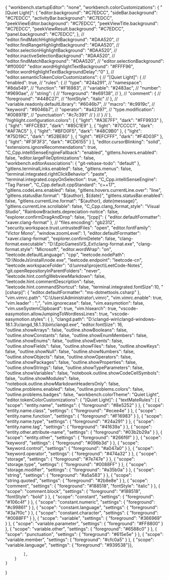 {
    "workbench.startupEditor": "none",
    "workbench.colorCustomizations": {
        "[Quiet Light]": {
            "editor.background": "#C7EDCC",
            "sideBar.background": "#C7EDCC",
            "activityBar.background": "#C7EDCC",
            "peekViewEditor.background": "#C7EDCC",
            "peekViewTitle.background": "#C7EDCC",
            "peekViewResult.background": "#C7EDCC",
            "panel.background": "#C7EDCC",
        },
        // "editor.findMatchHighlightBackground": "#DAA520",
        // "editor.findRangeHighlightBackground": "#DAA520",
        // "editor.selectionHighlightBackground": "#DAA520",
        // "editor.inactiveSelectionBackground": "#DAA520",
        // "editor.findMatchBackground": "#DAA520",
        // "editor.selectionBackground": "#ff0000"
        "editor.wordHighlightTextBackground": "#FFFF96",
        "editor.wordHighlightTextBackgroundDelay":"0"
    },
    // "editor.semanticTokenColorCustomizations": {
    //     "[Quiet Light]": {
    //         "enabled": true,
    //         "rules": {
    //             "type":  "#24a291",
    //             "namespace": "#8da549",
    //             "function": "#F16983",
    //             "variable": "#2483ac",
    //             "number": "#9690ae",
    //             "string": {
    //                 "foreground": "#e69138",
    //             },
    //             "comment": {
    //                 "foreground": "#448C27",
    //                 "fontStyle": "italic"
    //             },
    //             "variable.readonly.defaultLibrary": "#6046b7",
    //             "macro": "#c9919c",
    //             "keyword": "#6046b7",
    //             "operator": "#a42397",
    //             "type.modification": "#00897B",
    //             "punctuation": "#c7c391"
    //         }
    //     }
    // },
    "highlight.configuration.colors": [
        {
            "light": "#A3E7FF",
            "dark": "#FF9933"
        },
        {
            "light": "#FFCEB3",
            "dark": "#85C1E9"
        },
        {
            "light": "#7CCCC1",
            "dark": "#AF7AC5"
        },
        {
            "light": "#BFD0F5",
            "dark": "#48C9B0"
        },
        {
            "light": "#75D19C",
            "dark": "#52BE80"
        },
        {
            "light": "#EFCFFF",
            "dark": "#F4D03F"
        },
        {
            "light": "#F3F3F3",
            "dark": "#CD6155"
        }
    ],
    "editor.cursorBlinking": "solid",
    "extensions.ignoreRecommendations": true,
    "C_Cpp.intelliSenseEngineFallback": "enabled",
    "gitlens.hovers.enabled": false,
    "editor.largeFileOptimizations": false,
    "workbench.editorAssociations": {
        "git-rebase-todo": "default"
    },
    "gitlens.terminalLinks.enabled": false,
    "gitlens.menus": false,
    "terminal.integrated.rightClickBehavior": "paste",
    "terminal.integrated.copyOnSelection": true,
    "C_Cpp.intelliSenseEngine": "Tag Parser",
    "C_Cpp.default.cppStandard": "c++17",
    "gitlens.codeLens.enabled": false,
    "gitlens.hovers.currentLine.over": "line",
    "gitlens.statusBar.format": "${author}, ${date}",
    "gitlens.statusBar.enabled": false,
    "gitlens.currentLine.format": "${author}, ${date}${message}",
    "gitlens.currentLine.scrollable": false,
    "C_Cpp.clang_format_style": "Visual Studio",
    "RainbowBrackets.depreciation-notice": false,
    "explorer.confirmDragAndDrop": false,
    "[cpp]": {
        "editor.defaultFormatter": "xaver.clang-format"
    },
    // "files.encoding": "gb2312",
    "security.workspace.trust.untrustedFiles": "open",
    "editor.fontFamily": "Victor Mono",
    "window.zoomLevel": 1,
    "editor.defaultFormatter": "xaver.clang-format",
    "explorer.confirmDelete": false,
    "clang-format.executable": "D:\\EpicGames\\VS_Ext\\clang-format.exe",
    "clang-format.style": "Microsoft",
    "editor.wordWrap": "on",
    "leetcode.defaultLanguage": "cpp",
    "leetcode.nodePath": "D:\\NodeJs\\install\\node.exe",
    "leetcode.endpoint": "leetcode-cn",
    "leetcode.workspaceFolder": "d:\\unreal\\project\\LeetCode-Notes",
    "git.openRepositoryInParentFolders": "never",
    "leetcode.hint.configWebviewMarkdown": false,
    "leetcode.hint.commentDescription": false,
    "leetcode.hint.commandShortcut": false,
    "terminal.integrated.fontSize":10,
    "[csharp]": {
        "editor.defaultFormatter": "ms-dotnettools.csharp"
    },
    "vim.vimrc.path": "C:\\Users\\Administrator\\.vimrc",
    "vim.vimrc.enable": true,
    "vim.leader" : ";",
    "vim.ignorecase": false,
    "vim.easymotion": false,
    "vim.useSystemClipboard": true,
    "vim.hlsearch": true,
    "vscode-easymotion.allowJumpingToWordlessLines": true,
    "vscode-easymotion.styles": {
    },
    "clangd.path": "D:\\clangd-win\\clangd-windows-18.1.3\\clangd_18.1.3\\bin\\clangd.exe",
    "editor.fontSize": 16,
    "outline.showArrays": false,
    "outline.showBooleans": false,
    "outline.showConstants": false,
    "outline.showEnumMembers": false,
    "outline.showEnums": false,
    "outline.showEvents": false,
    "outline.showFields": false,
    "outline.showFiles": false,
    "outline.showKeys": false,
    "outline.showNull": false,
    "outline.showNumbers": false,
    "outline.showObjects": false,
    "outline.showOperators": false,
    "outline.showPackages": false,
    "outline.showProperties": false,
    "outline.showStrings": false,
    "outline.showTypeParameters": false,
    "outline.showVariables": false,
    "notebook.outline.showCodeCellSymbols": false,
    "outline.showModules": false,
    "notebook.outline.showMarkdownHeadersOnly": false,
    "outline.problems.enabled": false,
    "outline.problems.colors": false,
    "outline.problems.badges": false,
    "workbench.colorTheme": "Quiet Light",
    "editor.tokenColorCustomizations": {
        "[Quiet Light]": {
            "textMateRules": [
                { "scope": "entity.name", "settings": { "foreground": "#8e5252" } },
                { "scope": "entity.name.class", "settings": { "foreground": "#ecee4e" } },
                { "scope": "entity.name.function", "settings": { "foreground": "#F16983" } },
                { "scope": "entity.name.type", "settings": { "foreground": "#24a291" } },
                { "scope": "entity.name.tag", "settings": { "foreground": "#41639a" } },
                { "scope": "entity.other.attribute-name", "settings": { "foreground": "#03b2b29a" } },
                { "scope": "entity.other", "settings": { "foreground": "#266f6f" } },
                { "scope": "keyword", "settings": { "foreground": "#096b3d" } },
                { "scope": "keyword.control", "settings": { "foreground": "#a047a0" } },
                { "scope": "keyword.operator", "settings": { "foreground": "#474a32" } },
                { "scope": "storage", "settings": { "foreground": "#7e747e" } },
                { "scope": "storage.type", "settings": { "foreground": "#0088FF" } },
                { "scope": "storage.modifier", "settings": { "foreground": "#a35b0a" } },
                { "scope": "string", "settings": { "foreground": "#a5a583" } },
                { "scope": "string.quoted", "settings": { "foreground": "#2b8e8e" } },
                { "scope": "comment", "settings": { "foreground": "#188518", "fontStyle": "italic" } },
                { "scope": "comment.block", "settings": { "foreground": "#188518", "fontStyle": "bold" } },
                { "scope": "constant", "settings": { "foreground": "#106c4f" } },
                { "scope": "constant.numeric", "settings": { "foreground": "#c99861" } },
                { "scope": "constant.language", "settings": { "foreground": "#3a7f0c" } },
                { "scope": "constant.character", "settings": { "foreground": "#0088FF" } },
                { "scope": "variable", "settings": { "foreground": "#366969" } },
                { "scope": "variable.parameter", "settings": { "foreground": "#FF8800" } },
                { "scope": "variable.other", "settings": { "foreground": "#6588c0" } },
                { "scope": "punctuation", "settings": { "foreground": "#615e5e" } },
                { "scope": "variable.member", "settings": { "foreground": "#cfc0a5" } },
                { "scope": "variable.language", "settings": { "foreground": "#939538"}},
                
            ],
        }
    }
}
